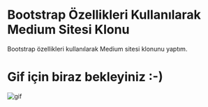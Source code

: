 # Bootstrap Özellikleri Kullanılarak Medium Sitesi Klonu

 Bootstrap özellikleri kullanılarak Medium sitesi klonunu yaptım.

# Gif için biraz bekleyiniz :-)


![gif](https://github.com/akarsu35/PatikaFrontend/assets/152394526/e6c473aa-ebc4-4495-a5c7-a670dc067acd)
